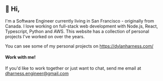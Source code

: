 👋 Hi,
------

I'm a Software Engineer currently living in San Francisco - originally from Canada. I love working on full-stack web development with Node.js, React, Typescript, Python and AWS. This website has a collection of personal projects I've worked on over the years.

You can see some of my personal projects on https://dylanharness.com/

#### Work with me!

If you'd like to work together or just want to chat, send me email at dharness.engineer@gmail.com
